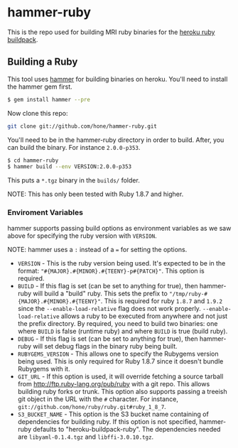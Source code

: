 # hammer-ruby
This is the repo used for building MRI ruby binaries for the [heroku ruby buildpack](https://github.com/heroku/heroku-buildpack-ruby).

## Building a Ruby
This tool uses [hammer](https://github.com/hone/hammer) for building binaries on heroku. You'll need to install the hammer gem first.

```sh
$ gem install hammer --pre
```

Now clone this repo:

```sh
git clone git://github.com/hone/hammer-ruby.git
```

You'll need to be in the hammer-ruby directory in order to build. After, you can build the binary. For instance `2.0.0-p353`.

```sh
$ cd hammer-ruby
$ hammer build --env VERSION:2.0.0-p353
```

This puts a `*.tgz` binary in the `builds/` folder.

NOTE: This has only been tested with Ruby 1.8.7 and higher.

### Enviroment Variables
hammer supports passing build options as environment variables as we saw above for specifying the ruby version with `VERSION`. 

NOTE: hammer uses a `:` instead of a `=` for setting the options.

* `VERSION` - This is the ruby version being used. It's expected to be in the format: `"#{MAJOR}.#{MINOR}.#{TEENY}-p#{PATCH}"`. This option is required.
* `BUILD` - If this flag is set (can be set to anything for true), then hammer-ruby will build a "build" ruby. This sets the prefix to `"/tmp/ruby-#{MAJOR}.#{MINOR}.#{TEENY}"`. This is required for ruby `1.8.7` and `1.9.2` since the `--enable-load-relative` flag does not work properly. `--enable-load-relative` allows a ruby to be executed from anywhere and not just the prefix directory. By required, you need to build two binaries: one where `BUILD` is false (runtime ruby) and where `BUILD` is true (build ruby).
* `DEBUG` - If this flag is set (can be set to anything for true), then hammer-ruby will set debug flags in the binary ruby being built.
* `RUBYGEMS_VERSION` - This allows one to specify the Rubygems version being used. This is only required for Ruby 1.8.7 since it doesn't bundle Rubygems with it.
* `GIT_URL` - If this option is used, it will override fetching a source tarball from <http://ftp.ruby-lang.org/pub/ruby> with a git repo. This allows building ruby forks or trunk. This option also supports passing a treeish git object in the URL with the `#` character. For instance, `git://github.com/hone/ruby/ruby.git#ruby_1_8_7`.
* `S3_BUCKET_NAME` - This option is the S3 bucket name containing of dependencies for building ruby. If this option is not specified, hammer-ruby defaults to "heroku-buildpack-ruby". The dependencies needed are `libyaml-0.1.4.tgz` and `libffi-3.0.10.tgz`.
